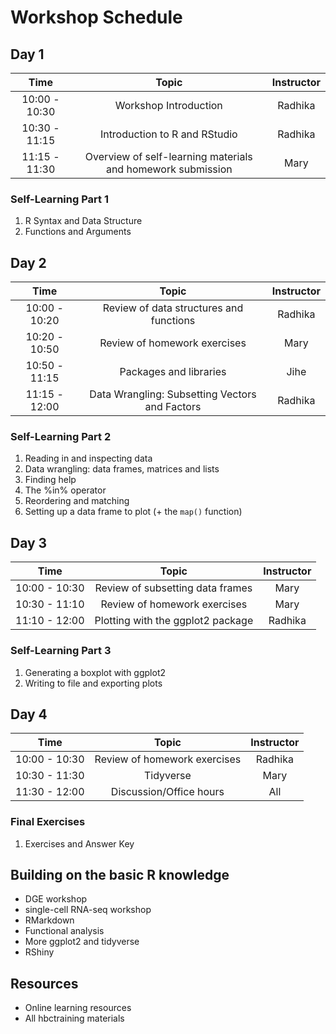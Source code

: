 # Workshop Schedule 

## Day 1

| Time            |  Topic  | Instructor |
|:------------------------:|:------------------------------------------------:|:--------:|
| 10:00 - 10:30 | Workshop Introduction | Radhika |
| 10:30 - 11:15 | Introduction to R and RStudio | Radhika |
| 11:15 - 11:30 | Overview of self-learning materials and homework submission |  Mary |

### Self-Learning Part 1
1. R Syntax and Data Structure
1. Functions and Arguments

## Day 2

| Time            |  Topic  | Instructor |
|:------------------------:|:------------------------------------------------:|:--------:|
| 10:00 - 10:20 | Review of data structures and functions | Radhika |
| 10:20 - 10:50 | Review of homework exercises | Mary |
| 10:50 - 11:15 | Packages and libraries | Jihe |
| 11:15 - 12:00 | Data Wrangling: Subsetting Vectors and Factors | Radhika |

### Self-Learning Part 2
1. Reading in and inspecting data
1. Data wrangling: data frames, matrices and lists
1. Finding help
1. The %in% operator
1. Reordering and matching
1. Setting up a data frame to plot (+ the `map()` function)

## Day 3

| Time            |  Topic  | Instructor |
|:------------------------:|:------------------------------------------------:|:--------:|
| 10:00 - 10:30 | Review of subsetting data frames | Mary |
| 10:30 - 11:10 | Review of homework exercises | Mary |
| 11:10 - 12:00 | Plotting with the ggplot2 package | Radhika |

### Self-Learning Part 3
1. Generating a boxplot with ggplot2
1. Writing to file and exporting plots


## Day 4

| Time            |  Topic  | Instructor |
|:------------------------:|:------------------------------------------------:|:--------:|
| 10:00 - 10:30 | Review of homework exercises | Radhika |
| 10:30 - 11:30 | Tidyverse | Mary |
| 11:30 - 12:00 | Discussion/Office hours | All |

### Final Exercises
1. Exercises and Answer Key


## Building on the basic R knowledge
* DGE workshop
* single-cell RNA-seq workshop
* RMarkdown
* Functional analysis
* More ggplot2 and tidyverse
* RShiny

## Resources
* Online learning resources
* All hbctraining materials

